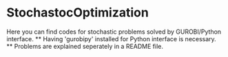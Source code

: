 # StochastocOptimization
Here you can find codes for stochastic problems solved by GUROBI/Python interface.
** Having 'gurobipy' installed for Python interface is necessary.
** Problems are explained seperately in a README file.
